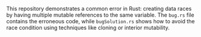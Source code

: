 This repository demonstrates a common error in Rust: creating data races by having multiple mutable references to the same variable.  The `bug.rs` file contains the erroneous code, while `bugSolution.rs` shows how to avoid the race condition using techniques like cloning or interior mutability.